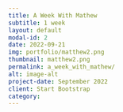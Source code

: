 ```yaml
---
title: A Week With Mathew
subtitle: 1 week
layout: default
modal-id: 2
date: 2022-09-21
img: portfolio/matthew2.png
thumbnail: matthew2.png
permalink: a_week_with_mathew/
alt: image-alt
project-date: September 2022
client: Start Bootstrap
category: 
---
```

